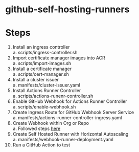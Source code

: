 # github-self-hosting-runners


# Steps
1. Install an ingress controller  
  a. scripts/ingress-controller.sh
2. Import certificate manager images into ACR  
  a. scripts/import-images.sh
3. Install a certificate manager  
  a. scripts/cert-manager.sh
4. Install a cluster issuer  
  a. manifests/cluster-issuer.yaml 
5. Install Actions Runner Controller  
  a. scripts/actions-runenr-controller.sh
6. Enable GitHub Webhook for Actions Runner Controller  
  a. scripts/enable-webhook.sh
7. Create Ingress Route for GitHub Webhook Server Service  
  a. manifests/actions-runner-controller-ingress.yaml
8. Create Webhook within Org or Repo  
  a. Followed steps [here](https://github.com/actions-runner-controller/actions-runner-controller/blob/master/docs/detailed-docs.md#webhook-driven-scaling)
9. Create Self Hosted Runner with Horizontal Autoscaling  
  a. manifests/webhook-runner-deployment.yaml
10. Run a GitHub Action to test

